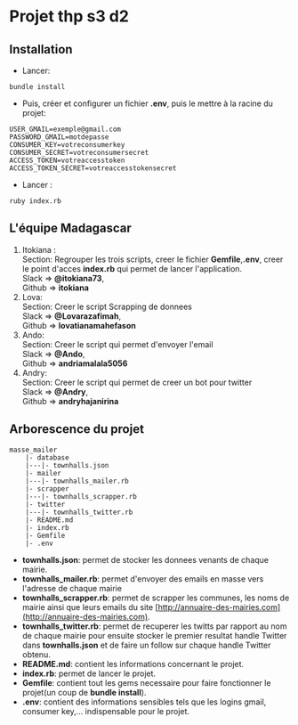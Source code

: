 # Projet thp s3 d2
## Installation
- Lancer:
```shell
bundle install
```
- Puis, créer et configurer un fichier **.env**, puis le mettre à la racine du projet:
```shell
USER_GMAIL=exemple@gmail.com
PASSWORD_GMAIL=motdepasse
CONSUMER_KEY=votreconsumerkey
CONSUMER_SECRET=votreconsumersecret
ACCESS_TOKEN=votreaccesstoken
ACCESS_TOKEN_SECRET=votreaccesstokensecret
```
- Lancer :
```shell
ruby index.rb
```
## L'équipe Madagascar
1.   Itokiana :                          
    Section: Regrouper les trois scripts, creer le fichier **Gemfile**,**.env**, creer le point d'acces **index.rb** qui permet de lancer l'application.            
    Slack => **@itokiana73**,           
    Github => **itokiana**
2.   Lova:           
    Section: Creer le script Scrapping de donnees           
    Slack => **@Lovarazafimah**,             
    Github => **lovatianamahefason**
3.   Ando:           
    Section: Creer le script qui permet d'envoyer l'email               
    Slack => **@Ando**,              
    Github => **andriamalala5056**
4.   Andry:              
    Section: Creer le script qui permet de creer un bot pour twitter             
    Slack => **@Andry**,                 
    Github => **andryhajanirina**

## Arborescence du projet
```shell
masse_mailer
    |- database
    |---|- townhalls.json
    |- mailer
    |---|- townhalls_mailer.rb
    |- scrapper
    |---|- townhalls_scrapper.rb
    |- twitter
    |---|- townhalls_twitter.rb
    |- README.md
    |- index.rb
    |- Gemfile
    |- .env
```
- **townhalls.json**: permet de stocker les donnees venants de chaque mairie.
- **townhalls_mailer.rb**: permet d'envoyer des emails en masse vers l'adresse de chaque mairie
- **townhalls_scrapper.rb**: permet de scrapper les communes, les noms de mairie ainsi que leurs emails du site [http://annuaire-des-mairies.com](http://annuaire-des-mairies.com).
- **townhalls_twitter.rb**: permet de recuperer les twitts par rapport au nom de chaque mairie pour ensuite stocker le premier resultat handle Twitter dans **townhalls.json** et de faire un follow sur chaque handle Twitter obtenu.
- **README.md**: contient les informations concernant le projet.
- **index.rb**: permet de lancer le projet.
- **Gemfile**: contient tout les gems necessaire pour faire fonctionner le projet(un coup de **bundle install**).
- **.env**: contient des informations sensibles tels que les logins gmail, consumer key,... indispensable pour le projet.
